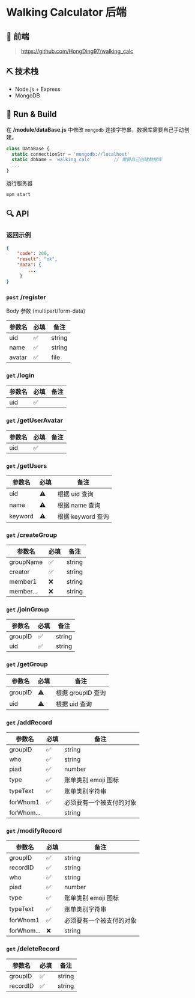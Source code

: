 # Walking Calculator 后端

## 📱 前端

> https://github.com/HongDing97/walking_calc

## ⛏ 技术栈

- Node.js + Express
- MongoDB

## 🌟 Run & Build

在 **/module/dataBase.js** 中修改 `mongodb` 连接字符串，数据库需要自己手动创建。

```js
class DataBase {
  static connectionStr = 'mongodb://localhost'
  static dbName = 'walking_calc'		// 需要自己创建数据库
  ...
}
```

运行服务器

```bash
mpm start
```

## 🔍 API

### 返回示例

```json
{
    "code": 200,
    "result": "ok",
    "data": { 
        ...
     }
}
```

### `post` /register

Body 参数 (multipart/form-data)

| 参数名 | 必填 | 备注   |
| ------ | ---- | ------ |
| uid    | ✅    | string |
| name   | ✅    | string |
| avatar | ✅    | file   |

### `get` /login

| 参数名 | 必填 | 备注 |
| ------ | ---- | ---- |
| uid    | ✅    |      |

### `get` /getUserAvatar

| 参数名 | 必填 | 备注 |
| ------ | ---- | ---- |
| uid    | ✅    |      |

### `get` /getUsers

| 参数名  | 必填 | 备注              |
| ------- | ---- | ----------------- |
| uid     | ⚠️    | 根据 uid 查询     |
| name    | ⚠️    | 根据 name 查询    |
| keyword | ⚠️    | 根据 keyword 查询 |

### `get` /createGroup

| 参数名    | 必填 | 备注   |
| --------- | ---- | ------ |
| groupName | ✅    | string |
| creator   | ✅    | string |
| member1   | ❌    | string |
| member... | ❌    | string |

### `get` /joinGroup	

| 参数名  | 必填 | 备注   |
| ------- | ---- | ------ |
| groupID | ✅    | string |
| uid     | ✅    | string |

### `get` /getGroup	

| 参数名  | 必填 | 备注              |
| ------- | ---- | ----------------- |
| groupID | ⚠️    | 根据 groupID 查询 |
| uid     | ⚠️    | 根据 uid 查询     |

### `get` /addRecord

| 参数名     | 必填 | 备注                     |
| ---------- | ---- | ------------------------ |
| groupID    | ✅    | string                   |
| who        | ✅    | string                   |
| piad       | ✅    | number                   |
| type       | ✅    | 账单类别 emoji 图标      |
| typeText   | ✅    | 账单类别字符串           |
| forWhom1   | ✅    | 必须要有一个被支付的对象 |
| forWhom... |      | string                   |

### `get` /modifyRecord

| 参数名     | 必填 | 备注                     |
| ---------- | ---- | ------------------------ |
| groupID    | ✅    | string                   |
| recordID   | ✅    | string                   |
| who        | ✅    | string                   |
| piad       | ✅    | number                   |
| type       | ✅    | 账单类别 emoji 图标      |
| typeText   | ✅    | 账单类别字符串           |
| forWhom1   | ✅    | 必须要有一个被支付的对象 |
| forWhom... | ❌    | string                   |

### `get` /deleteRecord	

| 参数名   | 必填 | 备注   |
| -------- | ---- | ------ |
| groupID  | ✅    | string |
| recordID | ✅    | string |

